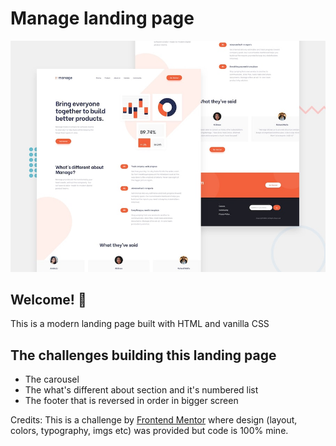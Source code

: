 # Manage landing page

![Design preview for the Manage landing page coding challenge](./design/desktop-preview.jpg)

## Welcome! 👋

This is a modern landing page built with HTML and vanilla CSS


## The challenges building this landing page

- The carousel 
- The what's different about section and it's numbered list  
- The footer that is reversed in order in bigger screen



Credits: This is a challenge by [Frontend Mentor](https://www.frontendmentor.io) where design (layout, colors, typography, imgs etc) was provided but code is 100% mine.

